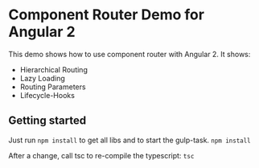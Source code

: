 # Component Router Demo for Angular 2

This demo shows how to use component router with Angular 2. It shows:

- Hierarchical Routing
- Lazy Loading
- Routing Parameters
- Lifecycle-Hooks

## Getting started

Just run ``npm install`` to get all libs and to start the gulp-task. 
``
npm install
``

After a change, call tsc to re-compile the typescript:
``
tsc
``